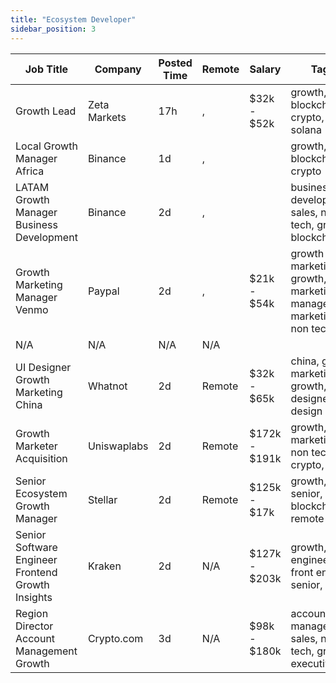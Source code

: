 ```yaml
---
title: "Ecosystem Developer"
sidebar_position: 3
---
```


| Job Title | Company | Posted Time | Remote | Salary | Tags | Apply Link |
|-----------|---------|-------------|--------|--------|------|------------|
| Growth Lead | Zeta Markets | 17h | , | $32k - $52k | growth, lead, blockchain, crypto, solana | [Apply](https://web3.career/growth-lead-zetamarkets/101312) |
| Local Growth Manager Africa | Binance | 1d | , |  | growth, blockchain, crypto | [Apply](https://web3.career/local-growth-manager-africa-binance/101245) |
| LATAM Growth Manager Business Development | Binance | 2d | , |  | business development, sales, non tech, growth, blockchain | [Apply](https://web3.career/latam-growth-manager-business-development-binance/101244) |
| Growth Marketing Manager Venmo | Paypal | 2d | , | $21k - $54k | growth marketing, growth, marketing manager, marketing, non tech | [Apply](https://web3.career/growth-marketing-manager-venmo-paypal/101180) |
| N/A | N/A | N/A | N/A |  |  | [Apply](https://web3.career/metana) |
| UI Designer Growth Marketing China | Whatnot | 2d | Remote | $32k - $65k | china, growth marketing, growth, ui ux designer, design | [Apply](https://web3.career/ui-designer-growth-marketing-china-whatnot/101136) |
| Growth Marketer Acquisition | Uniswaplabs | 2d | Remote | $172k - $191k | growth, marketing, non tech, crypto, defi | [Apply](https://web3.career/growth-marketer-acquisition-uniswaplabs/101132) |
| Senior Ecosystem Growth Manager | Stellar | 2d | Remote | $125k - $17k | growth, senior, blockchain, remote | [Apply](https://web3.career/senior-ecosystem-growth-manager-stellar/101130) |
| Senior Software Engineer Frontend Growth Insights | Kraken | 2d | N/A | $127k - $203k | growth, engineer, front end, senior, dev | [Apply](https://web3.career/senior-software-engineer-frontend-growth-insights-kraken/101119) |
| Region Director Account Management Growth | Crypto.com | 3d | N/A | $98k - $180k | account manager, sales, non tech, growth, executive | [Apply](https://web3.career/region-director-account-management-growth-crypto-com/101079) |
